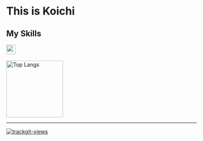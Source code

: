 # This is Koichi

## My Skills

<img height="25" src="https://skillicons.dev/icons?i=html,css,js,typescript,angular,react,next,swift,java,flutter,python,go,firebase,docker,gcp" /> <br /><br />
<img alt="Top Langs" height="150px" src="https://github-readme-stats.vercel.app/api/top-langs/?username=tkou15&layout=compact&show_icons=true&theme=dracula" />


---
<a href="https://trackgit.com">
  <img src="https://us-central1-trackgit-analytics.cloudfunctions.net/token/ping/lr09kkmn4b8h1ckfrwrl" alt="trackgit-views" />
</a>
<!--
**tkou15/tkou15** is a ✨ _special_ ✨ repository because its `README.md` (this file) appears on your GitHub profile.

Here are some ideas to get you started:

- 🔭 I’m currently working on ...
- 🌱 I’m currently learning ...
- 👯 I’m looking to collaborate on ...
- 🤔 I’m looking for help with ...
- 💬 Ask me about ...
- 📫 How to reach me: ...
- 😄 Pronouns: ...
- ⚡ Fun fact: ...
-->
